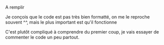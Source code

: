 A remplir


Je conçois que le code est pas très bien formatté, on me le reproche souvent ^^, mais le plus important est qu'il fonctionne


C'est plutôt compliqué à comprendre du premier coup, je vais essayer de commenter le code un peu partout.
